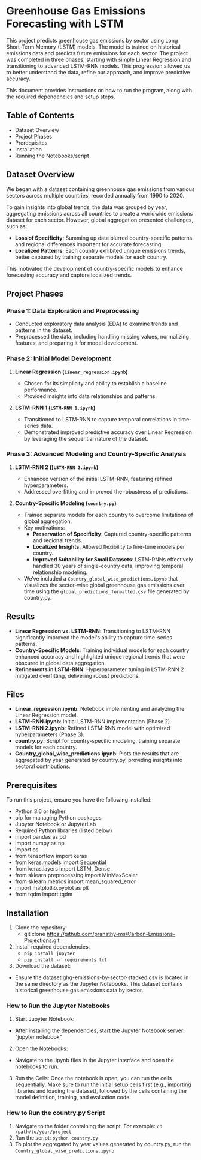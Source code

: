 # Greenhouse Gas Emissions Forecasting with LSTM
This project predicts greenhouse gas emissions by sector using Long Short-Term Memory (LSTM) models. The model is trained on historical emissions data and predicts future emissions for each sector. The project was completed in three phases, starting with simple Linear Regression and transitioning to advanced LSTM-RNN models. This progression allowed us to better understand the data, refine our approach, and improve predictive accuracy.

This document provides instructions on how to run the program, along with the required dependencies and setup steps.

## Table of Contents
* Dataset Overview
* Project Phases 
* Prerequisites
* Installation
* Running the Notebooks/script

## Dataset Overview  
We began with a dataset containing greenhouse gas emissions from various sectors across multiple countries, recorded annually from 1990 to 2020.  

To gain insights into global trends, the data was grouped by year, aggregating emissions across all countries to create a worldwide emissions dataset for each sector. However, global aggregation presented challenges, such as:  
- **Loss of Specificity**: Summing up data blurred country-specific patterns and regional differences important for accurate forecasting.  
- **Localized Patterns**: Each country exhibited unique emissions trends, better captured by training separate models for each country.  

This motivated the development of country-specific models to enhance forecasting accuracy and capture localized trends.  

## Project Phases  

### Phase 1: Data Exploration and Preprocessing  
- Conducted exploratory data analysis (EDA) to examine trends and patterns in the dataset.  
- Preprocessed the data, including handling missing values, normalizing features, and preparing it for model development.  

### Phase 2: Initial Model Development  
1. **Linear Regression (`Linear_regression.ipynb`)**  
   - Chosen for its simplicity and ability to establish a baseline performance.  
   - Provided insights into data relationships and patterns.  

2. **LSTM-RNN 1 (`LSTM-RNN 1.ipynb`)**  
   - Transitioned to LSTM-RNN to capture temporal correlations in time-series data.  
   - Demonstrated improved predictive accuracy over Linear Regression by leveraging the sequential nature of the dataset.  

### Phase 3: Advanced Modeling and Country-Specific Analysis  
1. **LSTM-RNN 2 ()`LSTM-RNN 2.ipynb`)**  
   - Enhanced version of the initial LSTM-RNN, featuring refined hyperparameters.  
   - Addressed overfitting and improved the robustness of predictions.  

2. **Country-Specific Modeling (`country.py`)**  
   - Trained separate models for each country to overcome limitations of global aggregation.  
   - Key motivations:  
     - **Preservation of Specificity**: Captured country-specific patterns and regional trends.  
     - **Localized Insights**: Allowed flexibility to fine-tune models per country.  
     - **Improved Suitability for Small Datasets**: LSTM-RNNs effectively handled 30 years of single-country data, improving temporal relationship modeling. 
   - We’ve included a `Country_global_wise_predictions.ipynb` that visualizes the sector-wise global greenhouse gas emissions over time using the `global_predictions_formatted.csv` file generated by country.py. 

## Results  
- **Linear Regression vs. LSTM-RNN**: Transitioning to LSTM-RNN significantly improved the model's ability to capture time-series patterns.  
- **Country-Specific Models**: Training individual models for each country enhanced accuracy and highlighted unique regional trends that were obscured in global data aggregation.  
- **Refinements in LSTM-RNN**: Hyperparameter tuning in LSTM-RNN 2 mitigated overfitting, delivering robust predictions.  

## Files  
- **Linear_regression.ipynb**: Notebook implementing and analyzing the Linear Regression model.  
- **LSTM-RNN.ipynb**: Initial LSTM-RNN implementation (Phase 2).  
- **LSTM-RNN 2.ipynb**: Refined LSTM-RNN model with optimized hyperparameters (Phase 3).  
- **country.py**: Script for country-specific modeling, training separate models for each country.  
- **Country_global_wise_predictions.ipynb**: Plots the results that are aggregated by year generated by country.py, providing insights into sectoral contributions.  

## Prerequisites

To run this project, ensure you have the following installed:

* Python 3.6 or higher
* pip for managing Python packages
* Jupyter Notebook or JupyterLab
* Required Python libraries (listed below)
* import pandas as pd
* import numpy as np
* import os
* from tensorflow import keras
* from keras.models import Sequential
* from keras.layers import LSTM, Dense
* from sklearn.preprocessing import MinMaxScaler
* from sklearn.metrics import mean_squared_error
* import matplotlib.pyplot as plt
* from tqdm import tqdm

## Installation
1. Clone the repository:
   * git clone https://github.com/pranathy-ms/Carbon-Emissions-Projections.git
2. Install required dependencies:
      * ```pip install jupyter```
      * ```pip install -r requirements.txt```
3. Download the dataset:
  * Ensure the dataset ghg-emissions-by-sector-stacked.csv is located in the same directory as the Jupyter Notebooks. This dataset contains historical greenhouse gas emissions data by sector.

### How to Run the Jupyter Notebooks
1. Start Jupyter Notebook:
  * After installing the dependencies, start the Jupyter Notebook server:
"jupyter notebook"
2. Open the Notebooks:
  * Navigate to the .ipynb files in the Jupyter interface and open the notebooks to run.
3. Run the Cells:
Once the notebook is open, you can run the cells sequentially. Make sure to run the initial setup cells first (e.g., importing libraries and loading the dataset), followed by the cells containing the model definition, training, and evaluation code.

### How to Run the country.py Script
1. Navigate to the folder containing the script. For example: ```cd /path/to/your/project```
2. Run the script: ```python country.py```
3. To plot the aggregated by year values generated by country.py, run  the ```Country_global_wise_predictions.ipynb```

